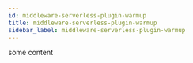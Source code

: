 ```yaml
---
id: middleware-serverless-plugin-warmup
title: middleware-serverless-plugin-warmup
sidebar_label: middleware-serverless-plugin-warmup
---
```


some content
